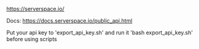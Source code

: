https://serverspace.io/

Docs:
https://docs.serverspace.io/public_api.html

Put your api key to 'export_api_key.sh' and run it 'bash export_api_key.sh' before using scripts
